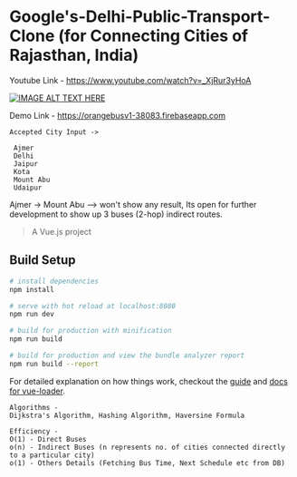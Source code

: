 # Google's-Delhi-Public-Transport-Clone (for Connecting Cities of Rajasthan, India)

Youtube Link - https://www.youtube.com/watch?v=_XjRur3yHoA

[![IMAGE ALT TEXT HERE](https://img.youtube.com/vi/_XjRur3yHoA/0.jpg)](https://www.youtube.com/watch?v=_XjRur3yHoA)

Demo Link - https://orangebusv1-38083.firebaseapp.com
```
Accepted City Input -> 
 
 Ajmer 
 Delhi 
 Jaipur 
 Kota 
 Mount Abu 
 Udaipur
```
Ajmer -> Mount Abu --> won't show any result, Its open for further development to show up 3 buses (2-hop) indirect routes.

> A Vue.js project

## Build Setup

``` bash
# install dependencies
npm install

# serve with hot reload at localhost:8080
npm run dev

# build for production with minification
npm run build

# build for production and view the bundle analyzer report
npm run build --report
```

For detailed explanation on how things work, checkout the [guide](http://vuejs-templates.github.io/webpack/) and [docs for vue-loader](http://vuejs.github.io/vue-loader).


```
Algorithms - 
Dijkstra's Algorithm, Hashing Algorithm, Haversine Formula

Efficiency - 
O(1) - Direct Buses 
o(n) - Indirect Buses (n represents no. of cities connected directly to a particular city)
o(1) - Others Details (Fetching Bus Time, Next Schedule etc from DB)  
```
